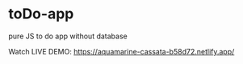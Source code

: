 # toDo-app
pure JS to do app without database

Watch LIVE DEMO: https://aquamarine-cassata-b58d72.netlify.app/
